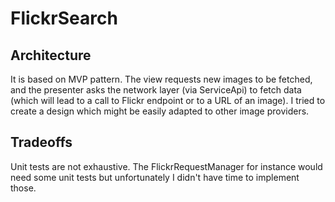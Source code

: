 # FlickrSearch

## Architecture
It is based on MVP pattern. The view requests new images to be fetched, and the presenter asks the network layer (via ServiceApi) to fetch data (which will lead to a call to Flickr endpoint or to a URL of an image).
I tried to create a design which might be easily adapted to other image providers.

## Tradeoffs
Unit tests are not exhaustive. The FlickrRequestManager for instance would need some unit tests but unfortunately I didn't have time to implement those.


